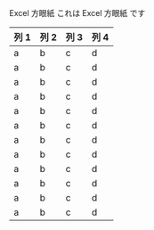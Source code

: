 Excel 方眼紙
これは Excel 方眼紙 です

| 列 1 | 列 2 | 列 3 | 列 4 |
| ---- | ---- | ---- | ---- |
| a    | b    | c    | d    |
| a    | b    | c    | d    |
| a    | b    | c    | d    |
| a    | b    | c    | d    |
| a    | b    | c    | d    |
| a    | b    | c    | d    |
| a    | b    | c    | d    |
| a    | b    | c    | d    |
| a    | b    | c    | d    |
| a    | b    | c    | d    |
| a    | b    | c    | d    |
| a    | b    | c    | d    |

